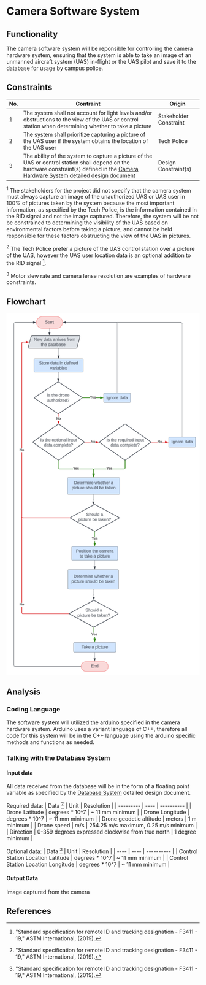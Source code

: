 # Camera Software System
## Functionality 
The camera software system will be reponsible for controlling the camera hardware system, ensuring that the system is able to take an image of an unmanned aircraft system (UAS) in-flight or the UAS pilot and save it to the database for usage by campus police.
## Constraints
| No.| Contraint | Origin |
| -- | --------- |--------|
|  1 | The system shall not account for light levels and/or obstructions to the view of the UAS or control station when determining whether to take a picture | Stakeholder Constraint | 
|  2 | The system shall prioritize capturing a picture of the UAS user if the system obtains the location of the UAS user | Tech Police |  
|  3 | The ability of the system to capture a picture of the UAS or control station shall depend on the hardware constraint(s) defined in the [Camera Hardware System](Documentation/Signoffs/Camera_Hardware_System.md) detailed design document | Design Constraint(s) | 

<sup>1</sup> The stakeholders for the project did not specify that the camera system must always capture an image of the unauthorized UAS or UAS user in 100% of pictures taken by the system because the most important information, as specified by the Tech Police, is the information contained in the RID signal and not the image captured. Therefore, the system will be not be constrained to determining the visibility of the UAS based on environmental factors before taking a picture, and cannot be held responsible for these factors obstructing the view of the UAS in pictures.   

<sup>2</sup> The Tech Police prefer a picture of the UAS control station over a picture of the UAS, however the UAS user location data is an optional addition to the RID signal [^2].

<sup>3</sup> Motor slew rate and camera lense resolution are examples of hardware constraints. 

## Flowchart
<img src= "/Documentation/Images/Camera_Software_System_Flowchart.png">

## Analysis
### Coding Language
The software system will utilized the arduino specified in the camera hardware system. Arduino uses a variant language of C++, therefore all code for this system will be in the C++ language using the arduino specific methods and functions as needed.
### Talking with the Database System
#### Input data
All data received from the database will be in the form of a floating point variable as specified by the [Database System](Documentation/Signoffs/Database_System.md) detailed design document.

Required data:
| Data [^2] | Unit | Resolution | 
| --------- | ---- | ---------- |
| Drone Latitude | degrees * 10^7 | ~ 11 mm minimum |
| Drone Longitude | degrees * 10^7 | ~ 11 mm minimum | 
| Drone geodetic altitude | meters | 1 m minimum |
| Drone speed | m/s | 254.25 m/s maximum, 0.25 m/s minimum |
| Direction | 0-359 degrees expressed clockwise from true north | 1 degree minimum |

Optional data:
| Data [^2] | Unit | Resolution | 
| ---- | ---- | ---------- |
| Control Station Location Latitude | degrees * 10^7 | ~ 11 mm minimum |
| Control Station Location Longitude | degrees * 10^7 | ~ 11 mm minimum |
#### Output Data
Image captured from the camera
## References
[^1]: "190 unmanned aircraft systems," Tennessee Technological University, Available: https://tntech.navexone.com/content/dotNet/documents/ [Accessed Mar. 7, 2024].
[^2]: "Standard specification for remote ID and tracking designation - F3411 - 19," ASTM International, (2019). 



